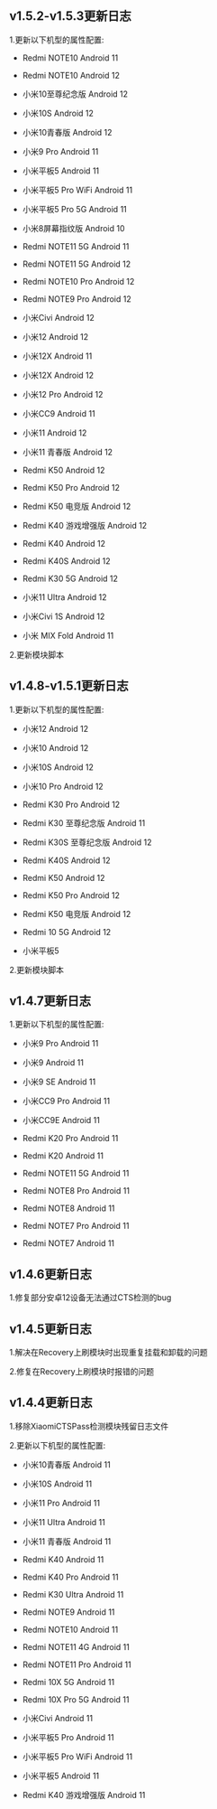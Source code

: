 
## v1.5.2-v1.5.3更新日志

1.更新以下机型的属性配置:

- Redmi NOTE10  Android 11

- Redmi NOTE10  Android 12

- 小米10至尊纪念版  Android 12

- 小米10S  Android 12

- 小米10青春版  Android 12

- 小米9 Pro  Android 11

- 小米平板5  Android 11

- 小米平板5 Pro WiFi  Android 11

- 小米平板5 Pro 5G  Android 11

- 小米8屏幕指纹版  Android 10

- Redmi NOTE11 5G  Android 11

- Redmi NOTE11 5G  Android 12

- Redmi NOTE10 Pro  Android 12

- Redmi NOTE9 Pro  Android 12

- 小米Civi  Android 12

- 小米12  Android 12

- 小米12X  Android 11

- 小米12X  Android 12

- 小米12 Pro  Android 12

- 小米CC9  Android 11

- 小米11  Android 12

- 小米11 青春版  Android 12

- Redmi K50  Android 12

- Redmi K50 Pro  Android 12

- Redmi K50 电竞版  Android 12

- Redmi K40 游戏增强版  Android 12

- Redmi K40  Android 12

- Redmi K40S  Android 12

- Redmi K30 5G  Android 12

- 小米11 Ultra  Android 12

- 小米Civi 1S  Android 12

- 小米 MIX Fold  Android 11

2.更新模块脚本


## v1.4.8-v1.5.1更新日志

1.更新以下机型的属性配置:

- 小米12  Android 12

- 小米10  Android 12

- 小米10S  Android 12

- 小米10 Pro  Android 12

- Redmi K30 Pro  Android 12

- Redmi K30 至尊纪念版  Android 11

- Redmi K30S 至尊纪念版  Android 12

- Redmi K40S  Android 12

- Redmi K50  Android 12

- Redmi K50 Pro  Android 12

- Redmi K50 电竞版  Android 12

- Redmi 10 5G  Android 12

- 小米平板5

2.更新模块脚本


## v1.4.7更新日志

1.更新以下机型的属性配置:

- 小米9 Pro  Android 11

- 小米9  Android 11

- 小米9 SE  Android 11

- 小米CC9 Pro  Android 11

- 小米CC9E  Android 11

- Redmi K20 Pro  Android 11

- Redmi K20  Android 11

- Redmi NOTE11 5G  Android 11

- Redmi NOTE8 Pro  Android 11

- Redmi NOTE8  Android 11

- Redmi NOTE7 Pro  Android 11

- Redmi NOTE7  Android 11


## v1.4.6更新日志

1.修复部分安卓12设备无法通过CTS检测的bug


## v1.4.5更新日志

1.解决在Recovery上刷模块时出现重复挂载和卸载的问题

2.修复在Recovery上刷模块时报错的问题


## v1.4.4更新日志

1.移除XiaomiCTSPass检测模块残留日志文件

2.更新以下机型的属性配置:

- 小米10青春版  Android 11

- 小米10S  Android 11

- 小米11 Pro  Android 11

- 小米11 Ultra  Android 11

- 小米11 青春版  Android 11

- Redmi K40  Android 11

- Redmi K40 Pro  Android 11

- Redmi K30 Ultra  Android 11

- Redmi NOTE9  Android 11

- Redmi NOTE10  Android 11

- Redmi NOTE11 4G  Android 11

- Redmi NOTE11 Pro  Android 11

- Redmi 10X 5G  Android 11

- Redmi 10X Pro 5G  Android 11

- 小米Civi  Android 11

- 小米平板5 Pro  Android 11

- 小米平板5 Pro WiFi  Android 11

- 小米平板5  Android 11

- Redmi K40 游戏增强版  Android 11
